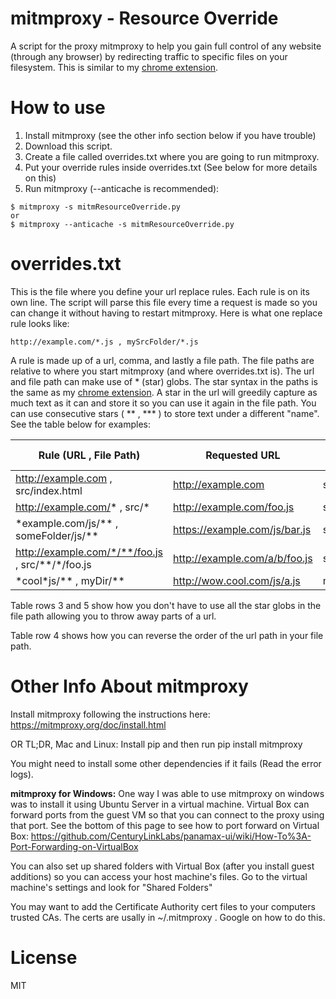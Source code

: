 # mitmproxy - Resource Override

A script for the proxy mitmproxy to help you gain full control of any website (through any browser) by redirecting traffic to specific files on your filesystem. This is similar to my [chrome extension](https://chrome.google.com/webstore/detail/resource-override/pkoacgokdfckfpndoffpifphamojphii).

# How to use
1. Install mitmproxy (see the other info section below if you have trouble)
2. Download this script.
3. Create a file called overrides.txt where you are going to run mitmproxy.
4. Put your override rules inside overrides.txt (See below for more details on this)
5. Run mitmproxy (--anticache is recommended):

<!-- Markdown is stupid - need to use a comment to turn off list formatting. -->

    $ mitmproxy -s mitmResourceOverride.py
    or
    $ mitmproxy --anticache -s mitmResourceOverride.py


# overrides.txt
This is the file where you define your url replace rules. Each rule is on its own line.
The script will parse this file every time a request is made so you can change it without having to restart mitmproxy. Here is what one replace rule looks like:

```
http://example.com/*.js , mySrcFolder/*.js
```

A rule is made up of a url, comma, and lastly a file path. The file paths are relative to where you start mitmproxy (and where overrides.txt is). The url and file path can make use of \* (star) globs. The star syntax in the paths is the same as my [chrome extension](https://chrome.google.com/webstore/detail/resource-override/pkoacgokdfckfpndoffpifphamojphii). A star in the url will greedily capture as much text as it can and store it so you can use it again in the file path. You can use consecutive stars ( \*\* , \*\*\* ) to store text under a different "name". See the table below for examples:

| Rule (URL , File Path)                                 | Requested URL                 | File Path That Is Used As Response |
|--------------------------------------------------------|-------------------------------|------------------------------------|
| http://example.com , src/index.html                    | http://example.com            | src/index.html                     |
| http://example.com/* , src/\*                          | http://example.com/foo.js     | src/foo.js                         |
| \*example.com/js/\*\* , someFolder/js/\*\*             | https://example.com/js/bar.js | someFolder/js/bar.js               |
| http://example.com/*/**/foo.js , src/\*\*/\*/foo.js    | http://example.com/a/b/foo.js | src/b/a/foo.js                     |
| \*cool\*js/\*\* , myDir/\*\*                           | http://wow.cool.com/js/a.js   | myDir/a.js                         |

Table rows 3 and 5 show how you don't have to use all the star globs in the file path allowing you to throw away parts of a url.

Table row 4 shows how you can reverse the order of the url path in your file path.

# Other Info About mitmproxy

Install mitmproxy following the instructions here: https://mitmproxy.org/doc/install.html

OR TL;DR, Mac and Linux: Install pip and then run pip install mitmproxy

You might need to install some other dependencies if it fails (Read the error logs).

**mitmproxy for Windows:** One way I was able to use mitmproxy on windows was to install it using Ubuntu Server in a virtual machine. Virtual Box can forward ports from the guest VM so that you can connect to the proxy using that port. See the bottom of this page to see how to port forward on Virtual Box: https://github.com/CenturyLinkLabs/panamax-ui/wiki/How-To%3A-Port-Forwarding-on-VirtualBox

You can also set up shared folders with Virtual Box (after you install guest additions) so you can access your host machine's files. Go to the virtual machine's settings and look for "Shared Folders"

You may want to add the Certificate Authority cert files to your computers trusted CAs. The certs are usally in ~/.mitmproxy . Google on how to do this.

# License

MIT
